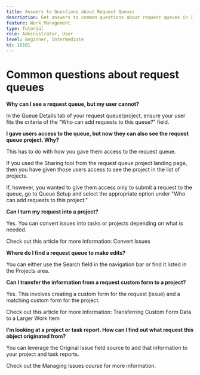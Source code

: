```yaml
---
title: Answers to Questions about Request Queues
description: Get answers to common questions about request queues in [!DNL  Workfront].
feature: Work Management
type: Tutorial
role: Administrator, User
level: Beginner, Intermediate
kt: 10101
---
```

# Common questions about request queues

**Why can I see a request queue, but my user cannot?**

In the Queue Details tab of your request queue/project, ensure your user fits the criteria of the “Who can add requests to this queue?” field.

**I gave users access to the queue, but now they can also see the request queue project. Why?**

This has to do with how you gave them access to the request queue.

If you used the Sharing tool from the request queue project landing page, then you have given those users access to see the project in the list of projects.

If, however, you wanted to give them access only to submit a request to the queue, go to Queue Setup and select the appropriate option under "Who can add requests to this project."

**Can I turn my request into a project?**

Yes. You can convert issues into tasks or projects depending on what is needed.

Check out this article for more information: Convert Issues

**Where do I find a request queue to make edits?**

You can either use the Search field in the navigation bar or find it listed in the Projects area.

**Can I transfer the information from a request custom form to a project?**

Yes. This involves creating a custom form for the request (issue) and a matching custom form for the project.

<!---
need URL for following sentence
--->

Check out this article for more information: Transferring Custom Form Data to a Larger Work Item

**I’m looking at a project or task report. How can I find out what request this object originated from?**

You can leverage the Original Issue field source to add that information to your project and task reports.

<!---
need URL for following sentence
--->

Check out the Managing Issues course for more information.
